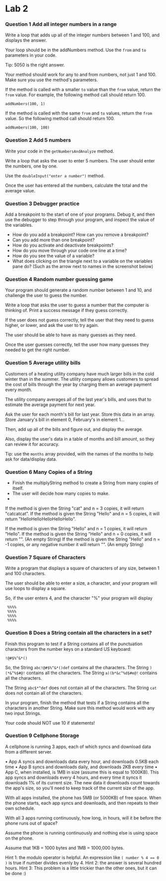 # Lab 2 


### Question 1 Add all integer numbers in a range

Write a loop that adds up all of the integer numbers between 1 and 100, and displays the answer.

Your loop should be in the addNumbers method. Use the `from` and `to` parameters in your code. 
 
Tip: 5050 is the right answer.

Your method should work for any to and from numbers, not just 1 and 100. Make sure you use the method's parameters.

If the method is called with a smaller `to` value than the `from` value, return the `from` value. For example, the following method call should return 100.

`addNumbers(100, 1)` 


If the method is called with the same `from` and `to` values, return the `from` value. So the following method call should return 100. 

`addNumbers(100, 100)`


### Question 2 Add 5 numbers
    
Write your code in the `getNumbersAndAnalyze` method.

Write a loop that asks the user to enter 5 numbers. The user should enter the numbers, one by one.

Use the `doubleInput("enter a number")` method.

Once the user has entered all the numbers, calculate the total and the average value.


### Question 3 Debugger practice

Add a breakpoint to the start of one of your programs. Debug it, and then use the debugger to step through your program, and inspect the value of the variables.

* How do you add a breakpoint? How can you remove a breakpoint?
* Can you add more than one breakpoint?
* How do you activate and deactivate breakpoints?
* How do you move through your code one line at a time?
* How do you see the value of a variable?
* What does clicking on the triangle next to a variable on the variables pane do? (Such as the arrow next to names in the screenshot below)


### Question 4 Random number guessing game

Your program should generate a random number between 1 and 10, and challenge the user to guess the number.

Write a loop that asks the user to guess a number that the computer is thinking of. Print a success message if they guess correctly.

If the user does not guess correctly, tell the user that they need to guess
higher, or lower, and ask the user to try again.

The user should be able to have as many guesses as they need.

Once the user guesses correctly, tell the user how many guesses they needed to get the right number.


### Question 5 Average utility bills

Customers of a heating utility company have much larger bills in the cold winter than in the summer.
The utility company allows customers to spread the cost of bills through the year by charging them an average payment every month.
 
The utility company averages all of the last year's bills, and uses that to estimate the average payment for next year.
 
Ask the user for each month's bill for last year. 
Store this data in an array.
Store January's bill in element 0, February's in element 1...
 
Then, add up all of the bills and figure out, and display the average.
 
Also, display the user's data in a table of months and bill amount, so they can review it for accuracy.
 
Tip: use the `months` array provided, with the names of the months to help ask for data/display data.


### Question 6 Many Copies of a String

 * Finish the multiplyString method to create a String from many copies of itself.
 * The user will decide how many copies to make.
 *
If the method is given the String "cat" and n = 3 copies, it will return "catcatcat".
If the method is given the String "Hello" and n = 5 copies, it will return "HelloHelloHelloHelloHello".
 
If the method is given the String "Hello" and n = 1 copies, it will return "Hello".
If the method is given the String "Hello" and n = 0 copies, it will return "". (An empty String)
If the method is given the String "Hello" and n = -1 copies, or any negative number it will return "". (An empty String)
 

### Question 7 Square of Characters

 
Write a program that displays a square of characters of any size, between 1 and 100 characters.
 
The user should be able to enter a size, a character, and your program will use loops to display a square.
 
So, if the user enters 4, and the character "%" your program will display

```
 %%%%
 %%%%
 %%%%
 %%%%
```


### Question 8 Does a String contain all the characters in a set?

Finish this program to test if a String contains all of the
punctuation characters from the number keys on a standard US keyboard:

```
!@#$%^&*()
```
So, the String `abc!@#$%^&*()def` contains all the characters.
The String `)(*&^%$#@!` contains all the characters.
The String `a)(b*&c^%d$#e@!` contains all the characters.
 
The String `abc$*^def` does not contain all of the characters.
The String `cat` does not contain all of the characters.


In your program, finish the method that tests if a String contains all the characters in another String. Make sure this method would work with any two input Strings.
 
 
Your code should NOT use 10 if statements!


### Question 9 Cellphone Storage

A cellphone is running 3 apps, each of which syncs and download data from a different server.

 •	App A syncs and downloads data every hour, and downloads 0.5KB each time
 •	App B syncs and downloads daily, and downloads 2KB every time
 •	App C, when installed, is 1MB in size  (assume this is equal to 1000KB). This app syncs and
       downloads every 4 hours, and every time it syncs it downloads 1% of its current size.
       The new data it downloads count towards the app's size, so you'll need to keep track of
       the current size of the app.

With all apps installed, the phone has 5MB (or 5000KB) of free space.
When the phone starts, each app syncs and downloads, and then repeats to their own schedule.

With all 3 apps running continuously, how long, in hours, will it be before the phone runs out of space?

Assume the phone is running continuously and nothing else is using space on the phone.

Assume that 1KB = 1000 bytes and 1MB = 1000,000 bytes.

Hint 1: the modulo operator is helpful. An expression like  `( number % 4 == 0 )` is true if number divides evenly by 4.
Hint 2: the answer is several hundred hours.
Hint 3: This problem is a little trickier than the other ones, but it can be done :)